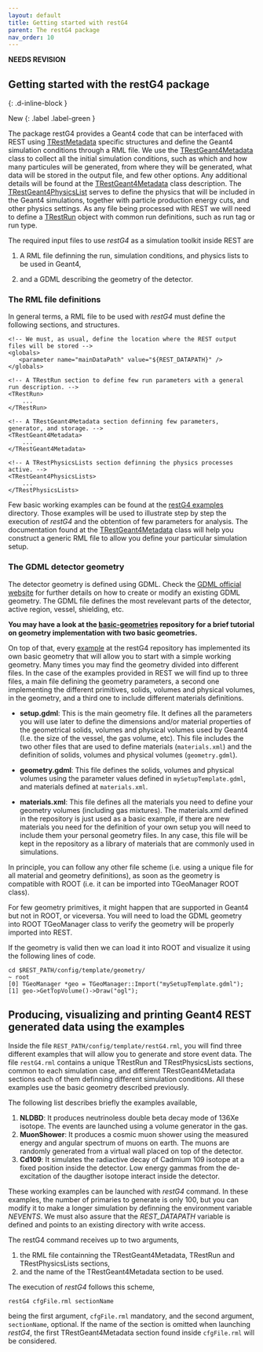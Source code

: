 ```yaml
---
layout: default
title: Getting started with restG4
parent: The restG4 package
nav_order: 10
---
```


**NEEDS REVISION**

## Getting started with the restG4 package
{: .d-inline-block }

New {: .label .label-green }

The package restG4 provides a Geant4 code that can be interfaced with REST using [TRestMetadata](https://sultan.unizar.es/rest/classTRestMetadata.html) specific structures and define the Geant4 simulation conditions through a RML file. We use the [TRestGeant4Metadata](https://sultan.unizar.es/rest/classTRestGeant4Metadata.html) class to collect all the initial simulation conditions, such as which and how many particules will be generated, from where they will be generated, what data will be stored in the output file, and few other options. Any additional details will be found at the [TRestGeant4Metadata](https://sultan.unizar.es/rest/classTRestGeant4Metadata.html) class description. The [TRestGeant4PhysicsList](https://sultan.unizar.es/rest/classTRestGeant4PhysicsLists.html) serves to define the physics that will be included in the Geant4 simulations, together with particle production energy cuts, and other physics settings. As any file being processed with REST we will need to define a [TRestRun](https://sultan.unizar.es/rest/classTRestRun.html) object with common run definitions, such as run tag or run type.

The required input files to use *restG4* as a simulation toolkit inside REST are

1. A RML file definning the run, simulation conditions, and physics lists to be used in Geant4,

2. and a GDML describing the geometry of the detector.

### The RML file definitions

In general terms, a RML file to be used with *restG4* must define the following sections, and structures.

```
<!-- We must, as usual, define the location where the REST output files will be stored -->
<globals>
   <parameter name="mainDataPath" value="${REST_DATAPATH}" />
</globals>

<!-- A TRestRun section to define few run parameters with a general run description. -->
<TRestRun>
    ...
</TRestRun>

<!-- A TRestGeant4Metadata section definning few parameters, generator, and storage. -->
<TRestGeant4Metadata>
    ...
</TRestGeant4Metadata>

<!-- A TRestPhysicsLists section definning the physics processes active. -->
<TRestGeant4PhysicsLists>
    ...
</TRestPhysicsLists>
```

Few basic working examples can be found at the [restG4 examples](https://github.com/rest-for-physics/restG4/tree/master/examples) directory. Those examples will be used to illustrate step by step the execution of *restG4* and the obtention of few parameters for analysis. The documentation found at the [TRestGeant4Metadata](https://sultan.unizar.es/rest/classTRestGeant4Metadata.html) class will help you construct a generic RML file to allow you define your particular simulation setup.

### The GDML detector geometry

The detector geometry is defined using GDML. Check the [GDML official website](http://gdml.web.cern.ch/GDML/) for further details on how to create or modify an existing GDML geometry. The GDML file defines the most revelevant parts of the detector, active region, vessel, shielding, etc.

**You may have a look at the [basic-geometries](https://github.com/rest-for-physics/basic-geometries) repository for a brief tutorial on geometry implementation with two basic geometries.**

On top of that, every [example](https://github.com/rest-for-physics/restG4/tree/master/examples) at the restG4 repository has implemented its own basic geometry that will allow you to start with a simple working geometry. Many times you may find the geometry divided into different files. In the case of the examples provided in REST we will find up to three files, a main file defining the geometry parameters, a second one implementing the different primitives, solids, volumes and physical volumes, in the geometry, and a third one to include different materials definitions. 

- **setup.gdml**: This is the main geometry file. It defines all the parameters you will use later to define the dimensions and/or material properties of the geometrical solids, volumes and physical volumes used by Geant4 (I.e. the size of the vessel, the gas volume, etc). This file includes the two other files that are used to define materials (`materials.xml`) and the definition of solids, volumes and physical volumes (`geometry.gdml`).

- **geometry.gdml**: This file defines the solids, volumes and physical volumes using the parameter values defined in `mySetupTemplate.gdml`, and materials defined at `materials.xml`.

- **materials.xml**: This file defines all the materials you need to define your geometry volumes (including gas mixtures). The materials.xml defined in the repository is just used as a basic example, if there are new materials you need for the definition of your own setup you will need to include them your personal geometry files. In any case, this file will be kept in the repository as a library of materials that are commonly used in simulations.

In principle, you can follow any other file scheme (i.e. using a unique file for all material and geometry definitions), as soon as the geometry is compatible with ROOT (i.e. it can be imported into TGeoManager ROOT class). 

For few geometry primitives, it might happen that are supported in Geant4 but not in ROOT, or viceversa. You will need to load the GDML geometry into ROOT TGeoManager class to verify the geometry will be properly imported into REST.

If the geometry is valid then we can load it into ROOT and visualize it using the following lines of code.

```
cd $REST_PATH/config/template/geometry/
~ root
[0] TGeoManager *geo = TGeoManager::Import("mySetupTemplate.gdml");
[1] geo->GetTopVolume()->Draw("ogl");
```

## Producing, visualizing and printing Geant4 REST generated data using the examples

Inside the file `REST_PATH/config/template/restG4.rml`, you will find three different examples that will allow you to generate and store event data. The file `restG4.rml` contains a unique TRestRun and TRestPhysicsLists sections, common to each simulation case, and different TRestGeant4Metadata sections each of them definning different simulation conditions. All these examples use the basic geometry described previously.

The following list describes briefly the examples available,

1. **NLDBD**: It produces neutrinoless double beta decay mode of 136Xe isotope. The events are launched using a volume generator in the gas.
2. **MuonShower**: It produces a cosmic muon shower using the measured energy and angular spectrum of muons on earth. The muons are randomly generated from a virtual wall placed on top of the detector.
3. **Cd109**: It simulates the radiactive decay of Cadmium 109 isotope at a fixed position inside the detector. Low energy gammas from the de-excitation of the daugther isotope interact inside the detector.

These working examples can be launched with *restG4* command. In these examples, the number of primaries to generate is only 100, but you can modify it to make a longer simulation by definning the environment variable *NEVENTS*. We must also assure that the *REST_DATAPATH* variable is defined and points to an existing directory with write access.

The restG4 command receives up to two arguments,

1. the RML file containning the TRestGeant4Metadata, TRestRun and TRestPhysicsLists sections,
2. and the name of the TRestGeant4Metadata section to be used.

The execution of *restG4* follows this scheme,

```
restG4 cfgFile.rml sectionName
```

being the first argument, `cfgFile.rml` mandatory, and the second argument, `sectionName`, optional. If the name of the section is omitted when launching *restG4*, the first TRestGeant4Metadata section found inside `cfgFile.rml` will be considered.

